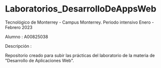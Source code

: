 # Laboratorios_DesarrolloDeAppsWeb


Tecnológico de Monterrey - Campus Monterrey. Periodo intensivo Enero - Febrero 2023

Alumno : A00825038


Descripción :

Repositorio creado para subir las prácticas del laboratorio de la materia de "Desarrollo de Aplicaciones Web".
